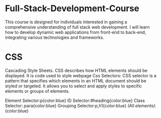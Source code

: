 # Full-Stack-Development-Course
This course is designed for individuals interested in gaining a comprehensive understanding of full stack web development. I will learn how to develop dynamic web applications from front-end to back-end, integrating various technologies and frameworks.


# CSS
Cascading Style Sheets.
CSS describes how HTML elements should be displayed.
It is code used to style webpage
Css Selectors: CSS selector is a pattern that specifies which elements in an HTML document should be styled or targeted. It allows you to select and apply styles to specific elements or groups of elements.

Element Selector:p{color:blue}
ID Selector:#heading{color:blue}
Class Selector:.para{color:blue}
Grouping Selector:p,h1{color:blue}
*(All elements):*{color:blue}
